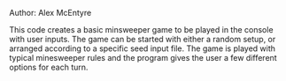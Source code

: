 Author: Alex McEntyre

This code creates a basic minsweeper game to be played in the console with user inputs.
The game can be started with either a random setup, or arranged according to a specific
seed input file. The game is played with typical minesweeper rules and the program gives
the user a few different options for each turn. 